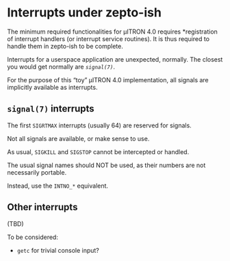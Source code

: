 Interrupts under zepto-ish
==========================

The minimum required functionalities for µITRON 4.0 requires *registration of interrupt handlers (or interrupt service routines).
It is thus required to handle them in zepto-ish to be complete.

Interrupts for a userspace application are unexpected, normally.
The closest you would get normally are *`signal(7)`*.

For the purpose of this “toy” µITRON 4.0 implementation, all signals are implicitly available as interrupts.


`signal(7)` interrupts
-----------------------

The first `SIGRTMAX` interrupts (usually 64) are reserved for signals.

Not all signals are available, or make sense to use.

As usual, `SIGKILL` and `SIGSTOP` cannot be intercepted or handled.

The usual signal names should NOT be used, as their numbers are not necessarily portable.

Instead, use the `INTNO_*` equivalent.


Other interrupts
----------------

(TBD)

To be considered:

 - `getc` for trivial console input?
